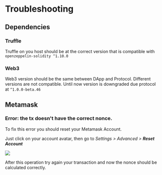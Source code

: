 # Troubleshooting

## Dependencies

### Truffle

Truffle on you host should be at the correct version that is compatible with `openzeppelin-solidity ^1.10.0`

### Web3

Web3 version should be the same between DApp and Protocol. Different versions are not compatible. Until now version is downgraded due protocol at `^1.0.0-beta.46`

## Metamask

### Error: the tx doesn't have the correct nonce.

To fix this error you should reset your Metamask Account.

Just click on your account avatar, then go to _Settings > Advanced > **Reset Account**_

![](https://camo.githubusercontent.com/23b0ac3478fb0dc1819f0838a2e8e815f54c258c/687474703a2f2f64333376343333396a686c386b302e636c6f756466726f6e742e6e65742f646f63732f6173736574732f3561343638336235303432383633313933383030376231352f696d616765732f3561373231653635303432383633343337366366616562362f66696c652d5976586b504d775630672e706e67)

After this operation try again your transaction and now the nonce should be calculated correctly.
